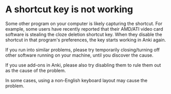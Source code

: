 # A shortcut key is not working

Some other program on your computer is likely capturing the shortcut. For example, some users have recently reported that their AMD/ATI video card software is stealing the cloze deletion shortcut key. When they disable the shortcut in that program's preferences, the key starts working in Anki again.

If you run into similar problems, please try temporarily closing/turning off other software running on your machine, until you discover the cause.

If you use add-ons in Anki, please also try disabling them to rule them out as the cause of the problem.

In some cases, using a non-English keyboard layout may cause the problem.
